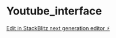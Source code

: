 # Youtube_interface

[Edit in StackBlitz next generation editor ⚡️](https://stackblitz.com/~/github.com/premkumar2002/Youtube_interface)